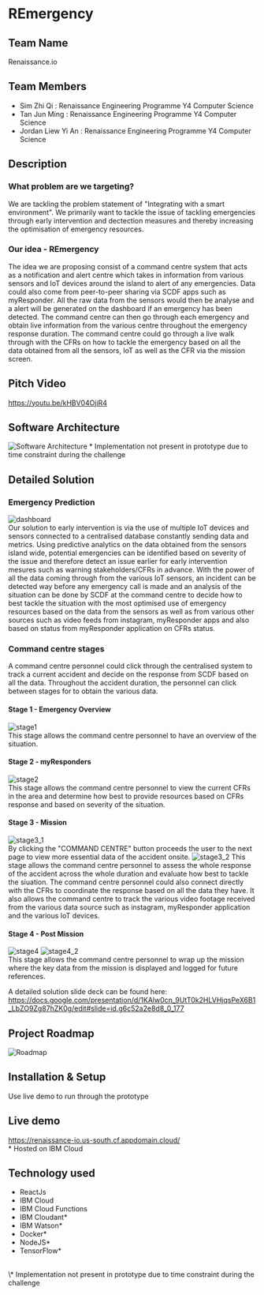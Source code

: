 # REmergency
## Team Name
Renaissance.io
## Team Members
- Sim Zhi Qi : Renaissance Engineering Programme Y4 Computer Science
- Tan Jun Ming : Renaissance Engineering Programme Y4 Computer Science
- Jordan Liew Yi An : Renaissance Engineering Programme Y4 Computer Science
## Description
### What problem are we targeting?
We are tackling the problem statement of "Integrating with a smart environment". We primarily want to tackle the issue of tackling emergencies through early intervention and dectection measures and thereby increasing the optimisation of emergency resources. 

### Our idea - REmergency
The idea we are proposing consist of a command centre system that acts as a notification and alert centre which takes in information from various sensors and IoT devices around the island to alert of any emergencies. Data could also come from peer-to-peer sharing via SCDF apps such as myResponder. All the raw data from the sensors would then be analyse and a alert will be generated on the dashboard if an emergency has been detected. The command centre can then go through each emergency and obtain live information from the various centre throughout the emergency response duration. The command centre could go through a live walk through with the CFRs on how to tackle the emergency based on all the data obtained from all the sensors, IoT as well as the CFR via the mission screen.  

## Pitch Video
https://youtu.be/kHBV04OjiR4
## Software Architecture
![Software Architecture](https://user-images.githubusercontent.com/35727668/84587726-52ed7100-ae54-11ea-9ae1-dbca20bdb100.png)
\* Implementation not present in prototype due to time constraint during the challenge
## Detailed Solution
### Emergency Prediction
![dashboard](https://user-images.githubusercontent.com/35727668/84589192-871a5f00-ae5f-11ea-9f28-cc5bc419d122.png)
<br/>
Our solution to early intervention is via the use of multiple IoT devices and sensors connected to a centralised database constantly sending data and metrics. Using predictive analytics on the data obtained from the sensors island wide, potential emergencies can be identified based on severity of the issue and therefore detect an issue earlier for early intervention mesures such as warning stakeholders/CFRs in advance. With the power of all the data coming through from the various IoT sensors, an incident can be detected way before any emergency call is made and an analysis of the situation can be done by SCDF at the command centre to decide how to best tackle the situation with the most optimised use of emergency resources based on the data from the sensors as well as from various other sources such as video feeds from instagram, myResponder apps and also based on status from myResponder application on CFRs status.

### Command centre stages
A command centre personnel could click through the centralised system to track a current accident and decide on the response from SCDF based on all the data. Throughout the accident duration, the personnel can click between stages for to obtain the various data. 
#### Stage 1 - Emergency Overview
![stage1](https://user-images.githubusercontent.com/35727668/84589327-50911400-ae60-11ea-82dc-1ad08eff7222.png)
<br/>
This stage allows the command centre personnel to have an overview of the situation.

#### Stage 2 - myResponders
![stage2](https://user-images.githubusercontent.com/35727668/84589285-090a8800-ae60-11ea-9bc9-39c53f228f0e.png)
<br/>
This stage allows the command centre personnel to view the current CFRs in the area and determine how best to provide resources based on CFRs response and based on severity of the situation.

#### Stage 3 - Mission
![stage3_1](https://user-images.githubusercontent.com/35727668/84588101-0fe0cd00-ae57-11ea-83ce-9af75cc2e07d.png)
<br/>
By clicking the "COMMAND CENTRE" button proceeds the user to the next page to view more essential data of the accident onsite.
![stage3_2](https://user-images.githubusercontent.com/35727668/84588103-12432700-ae57-11ea-8545-597f843efdb8.png)
This stage allows the command centre personnel to assess the whole response of the accident across the whole duration and evaluate how best to tackle the siuation. The command centre personnel could also connect directly with the CFRs to coordinate the response based on all the data they have. It also allows the command centre to track the various video footage received from the various data source such as instagram, myResponder application and the various IoT devices. 

#### Stage 4 - Post Mission
![stage4](https://user-images.githubusercontent.com/35727668/84589432-0a888000-ae61-11ea-9680-633c4f4b30dc.png)
![stage4_2](https://user-images.githubusercontent.com/35727668/84589431-08bebc80-ae61-11ea-93b1-cd1baf6b6935.png)
<br/>
This stage allows the command centre personnel to wrap up the mission where the key data from the mission is displayed and logged for future references. 


A detailed solution slide deck can be found here:
<br/>
https://docs.google.com/presentation/d/1KAlw0cn_9UtT0k2HLVHjqsPeX6B1_LbZO9Zg87hZK0g/edit#slide=id.g6c52a2e8d8_0_177

## Project Roadmap
![Roadmap](https://user-images.githubusercontent.com/35727668/84589128-3f93d300-ae5f-11ea-89d1-2036f1a38efe.png)
## Installation & Setup
Use live demo to run through the prototype

## Live demo 
https://renaissance-io.us-south.cf.appdomain.cloud/
<br/>
\* Hosted on IBM Cloud
## Technology used
- ReactJs
- IBM Cloud
- IBM Cloud Functions
- IBM Cloudant*
- IBM Watson*
- Docker*
- NodeJS*
- TensorFlow*
<br/>
\* Implementation not present in prototype due to time constraint during the challenge
